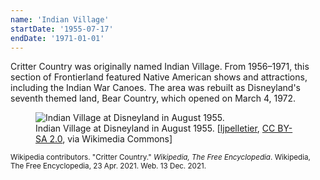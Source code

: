 ```yaml
---
name: 'Indian Village'
startDate: '1955-07-17'
endDate: '1971-01-01'
---
```


Critter Country was originally named Indian Village. From 1956–1971, this section of Frontierland featured Native American shows and attractions, including the Indian War Canoes. The area was rebuilt as Disneyland's seventh themed land, Bear Country, which opened on March 4, 1972.

<figure class="align-center">
<img src="https://upload.wikimedia.org/wikipedia/commons/thumb/5/55/1955_Disneyland_Indian_Village.jpg/800px-1955_Disneyland_Indian_Village.jpg" alt="Indian Village at Disneyland in August 1955." title="Indian Village at Disneyland in August 1955.">

<figcaption>Indian Village at Disneyland in August 1955. [<a href="https://commons.wikimedia.org/wiki/File:1955_Disneyland_Indian_Village.jpg">ljpelletier</a>, <a href="https://creativecommons.org/licenses/by-sa/2.0">CC BY-SA 2.0</a>, via Wikimedia Commons]</figcaption>
</figure>

<small>Wikipedia contributors. "Critter Country." _Wikipedia, The Free Encyclopedia_. Wikipedia, The Free Encyclopedia, 23 Apr. 2021. Web. 13 Dec. 2021. </small>
